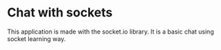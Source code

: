 # Chat with sockets
This application is made with the socket.io library.
It is a basic chat using socket learning way.
